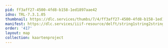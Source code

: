 ```yaml
---
pid: ff3aff27-4500-4fd8-b158-1ed1897aae42
idno: TRL-7.3.1.05
thumbnail: https://dlc.services/thumbs/7/4/ff3aff27-4500-4fd8-b158-1ed1897aae42/full/400,339/0/default.jpg
manifest: https://dlc.services/iiif-resource/delft/string1string2string3/kaartenproject-2007/TRL-7.3.1.05
order: '417'
layout: map
collection: kaartenproject
---
```

